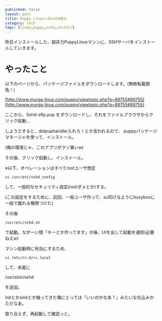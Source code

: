 ```yaml
---
published: false
layout: post
title: Puppy Linuxへのsshd導入
category: tech
tags: [linux,puppy,sshd,install]
---
```


昨日インストールした、超非力PuppyLinuxマシンに、SSHサーバをインストールしていきます。

# やったこと

以下のページから、パッケージファイルをダウンロードします。(無断転載御免！)

[http://www.murga-linux.com/puppy/viewtopic.php?p=89755#89755](http://www.murga-linux.com/puppy/viewtopic.php?p=89755#89755)

ここから、Sshd-sftp.pup をダウンロードし、それをファイルブラウザからクリック起動...

しようとすると、dotpuphandlar入れろ！とか言われるので、
puppyパッケージマネージャを使って、インストール。

(俺の環境じゃ、このアプリがクソ重いw)

その後、クリック起動し、インストール。

※以下、オペレーションはすべてrootユーザ想定

```
vi /usr/etc/sshd_config
```

して、一般的なセキュリティ設定(rootダメとか)する。

(この設定をするために、前回、一般ユーザ作って、su叩けるようにbusyboxに一般で蹴れる権限つけた)


その後

```
/usr/etc/sshd.sh
```

で起動。ながーい間「キーとか作ってます」の後、UIを出して起動を通知(必要ねえw)

マシン起動時に有効にするため、

```
vi /etc/rc.d/rc.local
```

して、末尾に

/usr/sbin/sshd

を追加。

initとかxinitとか触ってきた俺にとっては「いいのかなあ？」みたいな仕込みかただなあ。

取り合えず、再起動して確認っと。

